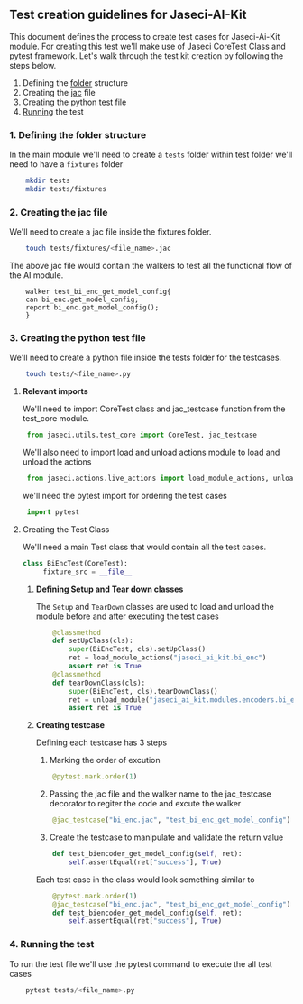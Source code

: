 ## **Test creation guidelines for Jaseci-AI-Kit**
This document defines the process to create test cases for Jaseci-Ai-Kit module. For creating this test we'll make use of Jaseci CoreTest Class and pytest framework. Let's walk through the test kit creation by following the steps below. 

1. Defining the [folder](#1-defining-the-folder-structure) structure
2. Creating the [jac](#2-creating-the-jac-file) file
3. Creating the python [test](#3-creating-the-python-test-file) file
4. [Running](#4-running-the-test) the test

### **1. Defining the folder structure**
In the main module we'll need to create a `tests`  folder within test folder we'll need to have a `fixtures` folder
```bash
    mkdir tests
    mkdir tests/fixtures 
```
### **2. Creating the jac file**
We'll need to create a jac file inside the fixtures folder.
```bash
    touch tests/fixtures/<file_name>.jac
```
The above jac file would contain the walkers to test all the functional flow of the AI module.
```jac
    walker test_bi_enc_get_model_config{
    can bi_enc.get_model_config;
    report bi_enc.get_model_config();
    }
```
### **3. Creating the python test file**
We'll need to create a python file inside the tests folder for the testcases.
```bash
    touch tests/<file_name>.py
```
1. **Relevant imports**
   
   We'll need to import CoreTest class and jac_testcase function from the test_core module.
   ```python
    from jaseci.utils.test_core import CoreTest, jac_testcase
   ```
   We'll also need to import load and unload actions module to load and unload the actions
   ```python
    from jaseci.actions.live_actions import load_module_actions, unload_module
   ```
   we'll need the pytest import for ordering the test cases
   ```python
    import pytest
   ```
2. Creating the Test Class
   
   We'll need a main Test class that would contain all the test cases. 
   ```python
   class BiEncTest(CoreTest):
        fixture_src = __file__
   ```
   1. **Defining Setup and Tear down classes**

        The `Setup` and `TearDown` classes are used to load and unload the module before and after executing the test cases
        ```python
            @classmethod
            def setUpClass(cls):
                super(BiEncTest, cls).setUpClass()
                ret = load_module_actions("jaseci_ai_kit.bi_enc")
                assert ret is True
            @classmethod
            def tearDownClass(cls):
                super(BiEncTest, cls).tearDownClass()
                ret = unload_module("jaseci_ai_kit.modules.encoders.bi_enc")
                assert ret is True
        ``` 
   2. **Creating testcase**

        Defining each testcase has 3 steps
        
        1. Marking the order of excution
        ```python
            @pytest.mark.order(1)
        ```
        2. Passing the jac file and the walker name to the jac_testcase decorator to regiter the code and excute the walker
        ```python
            @jac_testcase("bi_enc.jac", "test_bi_enc_get_model_config")
        ```
        3. Create the testcase to manipulate and validate the return value
        ```python            
            def test_biencoder_get_model_config(self, ret):
                self.assertEqual(ret["success"], True)
        ```
        Each test case in the class would look something similar to 
        ```python
            @pytest.mark.order(1)        
            @jac_testcase("bi_enc.jac", "test_bi_enc_get_model_config")
            def test_biencoder_get_model_config(self, ret):
                self.assertEqual(ret["success"], True)
        ```

### **4. Running the test**
To run the test file we'll use the pytest command to execute the all test cases
```python
    pytest tests/<file_name>.py
```